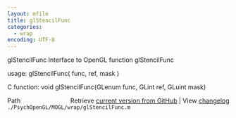 ```yaml
---
layout: mfile
title: glStencilFunc
categories:
  - wrap
encoding: UTF-8
---
```


glStencilFunc  Interface to OpenGL function glStencilFunc

usage:  glStencilFunc( func, ref, mask )

C function:  void glStencilFunc(GLenum func, GLint ref, GLuint mask)


<div class="code_header" style="text-align:right;">
  <span style="float:left;">Path&nbsp;&nbsp;</span> <span class="counter">Retrieve <a href=
  "https://raw.github.com/Psychtoolbox-3/Psychtoolbox-3/beta/./PsychOpenGL/MOGL/wrap/glStencilFunc.m">current version from GitHub</a> | View <a href=
  "https://github.com/Psychtoolbox-3/Psychtoolbox-3/commits/beta/./PsychOpenGL/MOGL/wrap/glStencilFunc.m">changelog</a></span>
</div>
<div class="code">
  <code>./PsychOpenGL/MOGL/wrap/glStencilFunc.m</code>
</div>
